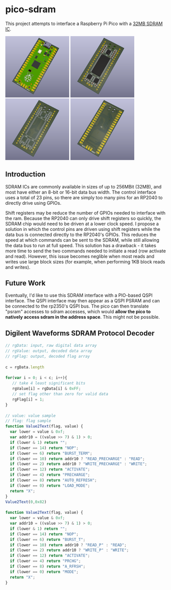 # pico-sdram

This project attempts to interface a Raspberry Pi Pico with a [32MB SDRAM IC](https://www.winbond.com/resource-files/w9825g6kh_a04.pdf).

<p>
  <img src="images/p0.png" width="200" />
  <img src="images/p1.png" width="200" /> 
  <img src="images/p2.png" width="200" />
  <img src="images/p3.png" width="200" />
</p>

## Introduction
SDRAM ICs are commonly available in sizes of up to 256MBit (32MB), and most have either an 8-bit or 16-bit data bus width. The control interface uses a total of 23 pins, so there are simply too many pins for an RP2040 to directly drive using GPIOs. 

Shift registers may be reduce the number of GPIOs needed to interface with the ram. Because the RP2040 can only drive shift registers so quickly, the SDRAM chip would need to be driven at a lower clock speed. I propose a solution in which the control pins are driven using shift registers while the data bus is connected directly to the RP2040's GPIOs. This reduces the speed at which commands can be sent to the SDRAM, while still allowing the data bus to run at full speed. This solution has a drawback - it takes more time to send the two commands needed to initiate a read (row activate and read). However, this issue becomes neglible when most reads and writes use large block sizes (for example, when performing 1KB block reads and writes).

## Future Work
Eventually, I'd like to use this SDRAM interface with a PIO-based QSPI interface. The QSPI interface may then appear as a QSPI PSRAM and can be connected to the rp2350's QSPI bus. The pico can then translate "psram" accesses to sdram accesses, which would **allow the pico to natively access sdram in the address space**. This might not be possible.

## Digilent Waveforms SDRAM Protocol Decoder
```js
// rgData: input, raw digital data array
// rgValue: output, decoded data array
// rgFlag: output, decoded flag array

c = rgData.length

for(var i = 0; i < c; i++){
   // take 4 least significant bits
   rgValue[i] = rgData[i] & 0xFF;
   // set flag other than zero for valid data
   rgFlag[i] = 1;
}

// value: value sample
// flag: flag sample
function Value2Text(flag, value) {
  var lower = value & 0xf;
  var addr10 = ((value >> 7) & 1) > 0;
  if (lower & 1) return "";
  if (lower == 14) return "NOP";
  if (lower == 6) return "BURST_TERM";
  if (lower == 10) return addr10 ? "READ_PRECHARGE" : "READ";
  if (lower == 2) return addr10 ? "WRITE_PRECHARGE" : "WRITE";
  if (lower == 12) return "ACTIVATE";
  if (lower == 4) return "PRECHARGE";
  if (lower == 8) return "AUTO_REFRESH";
  if (lower == 0) return "LOAD_MODE";
  return "X";
}
Value2Text(0,0x82)

function Value2Text(flag, value) {
  var lower = value & 0xf;
  var addr10 = ((value >> 7) & 1) > 0;
  if (lower & 1) return "";
  if (lower == 14) return "NOP";
  if (lower == 6) return "BURST_T";
  if (lower == 10) return addr10 ? "READ_P" : "READ";
  if (lower == 2) return addr10 ? "WRITE_P" : "WRITE";
  if (lower == 12) return "ACTIVATE";
  if (lower == 4) return "PRCHG";
  if (lower == 8) return "A_RFRSH";
  if (lower == 0) return "MODE";
  return "X";
}
```

